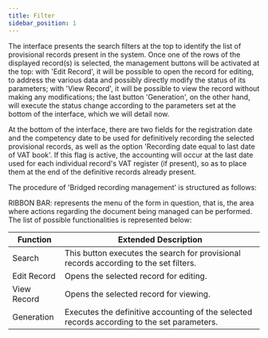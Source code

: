 ```yaml
---
title: Filter 
sidebar_position: 1
---
```


The interface presents the search filters at the top to identify the list of provisional records present in the system. Once one of the rows of the displayed record(s) is selected, the management buttons will be activated at the top: with 'Edit Record', it will be possible to open the record for editing, to address the various data and possibly directly modify the status of its parameters; with 'View Record', it will be possible to view the record without making any modifications; the last button 'Generation', on the other hand, will execute the status change according to the parameters set at the bottom of the interface, which we will detail now.

At the bottom of the interface, there are two fields for the registration date and the competency date to be used for definitively recording the selected provisional records, as well as the option 'Recording date equal to last date of VAT book'. If this flag is active, the accounting will occur at the last date used for each individual record's VAT register (if present), so as to place them at the end of the definitive records already present.

The procedure of 'Bridged recording management' is structured as follows:

RIBBON BAR: represents the menu of the form in question, that is, the area where actions regarding the document being managed can be performed. The list of possible functionalities is represented below:



| Function | Extended Description |
| --- | --- |
| Search | This button executes the search for provisional records according to the set filters. |
| Edit Record | Opens the selected record for editing. |
| View Record | Opens the selected record for viewing. |
| Generation | Executes the definitive accounting of the selected records according to the set parameters. |